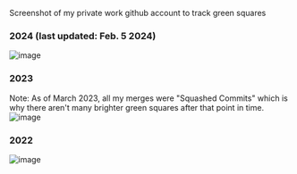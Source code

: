 Screenshot of my private work github account to track green squares 

### 2024 (last updated: Feb. 5 2024)
![image](https://github.com/avcoder/view-contributions-at-work-green-squares/assets/7874705/90441f79-b490-41c4-a275-1ccaa9e2aae6)


### 2023 
Note: As of March 2023, all my merges were "Squashed Commits" which is why there aren't many brighter green squares after that point in time. 
![image](https://github.com/avcoder/view-contributions-green-squares-2023/assets/7874705/9ae8ff00-0b78-4702-b2ee-2309394e59cd)

### 2022
![image](https://github.com/avcoder/view-contributions-green-squares-2023/assets/7874705/f58fd320-b9c1-4cb5-928f-9379031d1d79)









